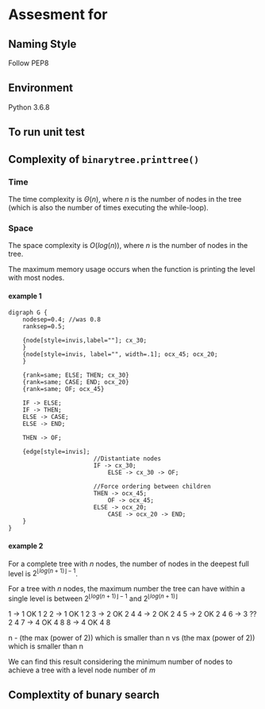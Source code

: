 # Assesment for 

## Naming Style

Follow PEP8

## Environment 

Python 3.6.8

## To run unit test



## Complexity of `binarytree.printtree()`

### Time

The time complexity is $\Theta(n)$, where $n$ is the number of nodes in the tree (which is also the number of times executing the while-loop).

### Space

The space complexity is $O(log(n))$, where $n$ is the number of nodes in the tree.

The maximum memory usage occurs when the function is printing the level with most nodes.

#### example 1

```graphviz
digraph G {
    nodesep=0.4; //was 0.8
    ranksep=0.5;

    {node[style=invis,label=""]; cx_30;
    }
    {node[style=invis, label="", width=.1]; ocx_45; ocx_20;
    }

    {rank=same; ELSE; THEN; cx_30}
    {rank=same; CASE; END; ocx_20}
    {rank=same; OF; ocx_45}

    IF -> ELSE;
    IF -> THEN;
    ELSE -> CASE;
    ELSE -> END;

    THEN -> OF;

    {edge[style=invis];
                        //Distantiate nodes
                        IF -> cx_30;
                            ELSE -> cx_30 -> OF;

                        //Force ordering between children
                        THEN -> ocx_45;
                            OF -> ocx_45;
                        ELSE -> ocx_20;
                            CASE -> ocx_20 -> END;
    } 
} 
```

#### example 2


For a complete tree with $n$ nodes, the number of nodes in the deepest full level is $2^{\lfloor log(n+1) \rfloor - 1}$.

For a tree with $n$ nodes, the maximum number the tree can have within a single level is between $2^{\lfloor log(n+1) \rfloor - 1}$ and $2^{\lfloor log(n+1) \rfloor}$

1 -> 1 OK 1 2
2 -> 1 OK 1 2
3 -> 2 OK 2 4
4 -> 2 OK 2 4
5 -> 2 OK 2 4
6 -> 3 ?? 2 4
7 -> 4 OK 4 8
8 -> 4 OK 4 8



n - (the max (power of 2)) which is smaller than n
vs
(the max (power of 2)) which is smaller than n

We can find this result considering the minimum number of nodes to achieve a tree with a level node number of  $m$ 

## Complextity of bunary search



